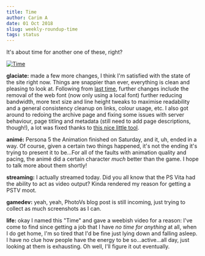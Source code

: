 ```yaml
---
title: Time
author: Carim A
date: 01 Oct 2018
sliug: weekly-roundup-time
tags: status
---
```

It's about time for another one of these, right?

[![Time](https://img.youtube.com/vi/rZ3zkf3KAVM/0.jpg)](https://www.youtube.com/watch?v=rZ3zkf3KAVM)

**glaciate:** made a few more changes, I think I'm satisfied with the state of the site right now. Things are snappier than ever, everything is clean and pleasing to look at. Following from [last time](/blog/post/weekly-roundup-spring-cleaning), further changes include the removal of the web font (now only using a local font) further reducing bandwidth, more text size and line height tweaks to maximise readability and a general consistency cleanup on links, colour usage, etc. I also got around to redoing the archive page and fixing some issues with server behaviour, page titling and metadata (still need to add page descriptions, though!), a lot was fixed thanks to [this nice little tool](http://nibbler.silktide.com/en/reports/glaciate.net).

**animé:** Persona 5 the Animation finished on Saturday, and it, uh, ended in a way. Of course, given a certain two things happened, it's not the ending it's trying to present it to be...For all of the faults with animation quality and pacing, the animé did a certain character _much_ better than the game. I hope to talk more about them shortly! 

**streaming:** I actually streamed today. Did you all know that the PS Vita had the ability to act as video output? Kinda rendered my reason for getting a PSTV moot. 

**gamedev:** yeah, yeah, PhotoVs blog post is still incoming, just trying to collect as much screenshots as I can.

**life:** okay I named this "Time" and gave a weebish video for a reason: I've come to find since getting a job that I have _no time for anything_ at all, when I do get home, I'm so tired that I'd be fine just lying down and falling asleep. I have no clue how people have the energy to be so...active...all day, just looking at them is exhausting. Oh well, I'll figure it out eventually.
